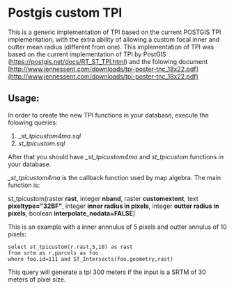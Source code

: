 # Postgis custom TPI

This is a generic implementation of TPI based on the current POSTGIS TPI implementation, with the extra ability of allowing a custom focal inner and outter mean radius (different from one).
This implementation of TPI was based on the current implementation of TPI by PostGIS (https://postgis.net/docs/RT_ST_TPI.html) and the folowing document [http://www.jennessent.com/downloads/tpi-poster-tnc_18x22.pdf](http://www.jennessent.com/downloads/tpi-poster-tnc_18x22.pdf)

## Usage:

In order to create the new TPI functions in your database, execute the folowing queries:
1. __st_tpicustom4ma.sql_ 
2. _st_tpicustom.sql_ 

After that you should have *_st_tpicustom4ma* and *st_tpicustom* functions in your database.

*_st_tpicustom4ma* is the callback function used by map algebra. The main function is:

st_tpicustom(raster __rast__, integer __nband__, raster __customextent__, text __pixeltype="32BF"__, integer __inner radius in pixels__, integer __outter radius in pixels__, boolean __interpolate_nodata=FALSE__)

This is an example with a inner annnulus of 5 pixels and outter annulus of 10 pixels:

````
select st_tpicustom(r.rast,5,10) as rast
from srtm as r,parcels as foo
where foo.id=111 and ST_Intersects(foo.geometry,rast)

````

This query will generate a tpi 300 meters if the input is a SRTM of 30 meters of pixel size.
